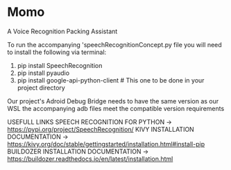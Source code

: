 # Momo
A Voice Recognition Packing Assistant


To run the accompanying 'speechRecognitionConcept.py file you will need to install the following via terminal:
  1. pip install SpeechRecognition
  2. pip install pyaudio
  3. pip install google-api-python-client # This one to be done in your project directory
  
  Our project's Adroid Debug Bridge needs to have the same version as our WSL
  the accompanying adb files meet the compatible version requirements
  
  USEFULL LINKS
  SPEECH RECOGNITION FOR PYTHON -> https://pypi.org/project/SpeechRecognition/
  KIVY INSTALLATION DOCUMENTATION -> https://kivy.org/doc/stable/gettingstarted/installation.html#install-pip
  BUILDOZER INSTALLATION DOCUMENTATION -> https://buildozer.readthedocs.io/en/latest/installation.html
  
